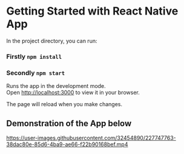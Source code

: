 # Getting Started with React Native App

In the project directory, you can run:

### Firstly `npm install`

### Secondly `npm start`

Runs the app in the development mode.\
Open [http://localhost:3000](http://localhost:3000) to view it in your browser.

The page will reload when you make changes.

## Demonstration of the App below

https://user-images.githubusercontent.com/32454890/227747763-38dac80e-85d6-4ba9-ae66-f22b90168bef.mp4



